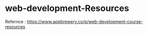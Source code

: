 # web-development-Resources
Refernce : https://www.appbrewery.co/p/web-development-course-resources
